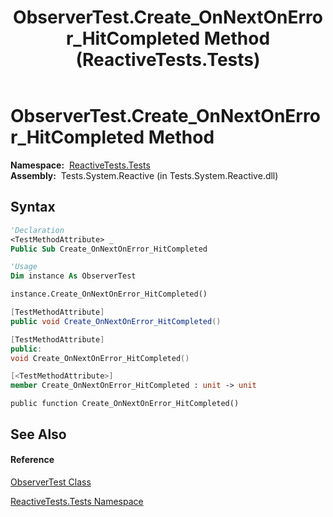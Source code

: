 ﻿---
title: ObserverTest.Create_OnNextOnError_HitCompleted Method  (ReactiveTests.Tests)
TOCTitle: Create_OnNextOnError_HitCompleted Method
ms:assetid: M:ReactiveTests.Tests.ObserverTest.Create_OnNextOnError_HitCompleted
ms:mtpsurl: https://msdn.microsoft.com/en-us/library/reactivetests.tests.observertest.create_onnextonerror_hitcompleted(v=VS.103)
ms:contentKeyID: 36620717
ms.date: 06/28/2011
mtps_version: v=VS.103
f1_keywords:
- ReactiveTests.Tests.ObserverTest.Create_OnNextOnError_HitCompleted
dev_langs:
- CSharp
- JScript
- VB
- FSharp
- c++
---

# ObserverTest.Create\_OnNextOnError\_HitCompleted Method

**Namespace:**  [ReactiveTests.Tests](hh289046\(v=vs.103\).md)  
**Assembly:**  Tests.System.Reactive (in Tests.System.Reactive.dll)

## Syntax

``` vb
'Declaration
<TestMethodAttribute> _
Public Sub Create_OnNextOnError_HitCompleted
```

``` vb
'Usage
Dim instance As ObserverTest

instance.Create_OnNextOnError_HitCompleted()
```

``` csharp
[TestMethodAttribute]
public void Create_OnNextOnError_HitCompleted()
```

``` c++
[TestMethodAttribute]
public:
void Create_OnNextOnError_HitCompleted()
```

``` fsharp
[<TestMethodAttribute>]
member Create_OnNextOnError_HitCompleted : unit -> unit 
```

``` jscript
public function Create_OnNextOnError_HitCompleted()
```

## See Also

#### Reference

[ObserverTest Class](hh289097\(v=vs.103\).md)

[ReactiveTests.Tests Namespace](hh289046\(v=vs.103\).md)

